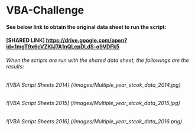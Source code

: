 # VBA-Challenge

#### See below link to obtain the original data sheet to run the script:
#### [SHARED LINK] https://drive.google.com/open?id=1mgT9x6cVZKlJ7A1nQLepDLdS-o9VDFk5

###### When the scripts are run with the shared data sheet, the followings are the results:

###### ![VBA Script Sheets 2014] (/images/Multiple_year_stcok_data_2014.jpg)

###### ![VBA Script Sheets 2015] (/images/Multiple_year_stcok_data_2015.jpg)

###### ![VBA Script Sheets 2016] (/images/Multiple_year_stcok_data_2016.png)
